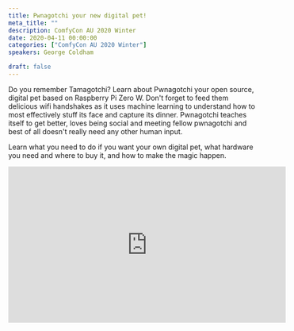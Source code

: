 ```yaml
---
title: Pwnagotchi your new digital pet!
meta_title: ""
description: ComfyCon AU 2020 Winter
date: 2020-04-11 00:00:00
categories: ["ComfyCon AU 2020 Winter"]
speakers: George Coldham

draft: false
---
```

Do you remember Tamagotchi? Learn about Pwnagotchi your open source, digital pet based on Raspberry Pi Zero W. Don't forget to feed them delicious wifi handshakes as it uses machine learning to understand how to most effectively stuff its face and capture its dinner. Pwnagotchi teaches itself to get better, loves being social and meeting fellow pwnagotchi and best of all doesn't really need any other human input.

Learn what you need to do if you want your own digital pet, what hardware you need and where to buy it, and how to make the magic happen.

<iframe width="560" height="315" src="https://www.youtube.com/embed/ds4k0uHCA-g?si=UTJtTboNahW9gOmd" title="YouTube video player" frameborder="0" allow="accelerometer; autoplay; clipboard-write; encrypted-media; gyroscope; picture-in-picture; web-share" allowfullscreen></iframe>
